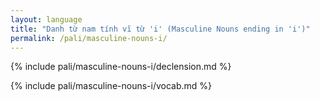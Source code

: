 ```yaml
---
layout: language
title: "Danh từ nam tính vĩ từ 'i' (Masculine Nouns ending in 'i')"
permalink: /pali/masculine-nouns-i/
---
```


{% include pali/masculine-nouns-i/declension.md %}

{% include pali/masculine-nouns-i/vocab.md %}